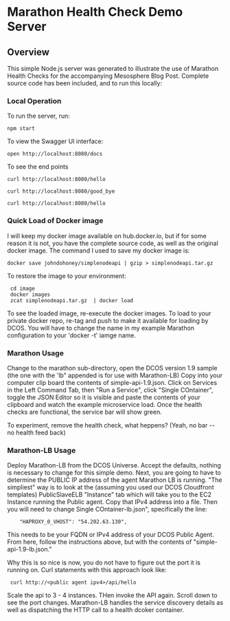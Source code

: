 # Marathon Health Check Demo Server

## Overview
This simple Node.js server was generated to illustrate the use of Marathon Health Checks for the accompanying Mesosphere Blog Post.  Complete source code has been included, and to run this locally:

### Local Operation
To run the server, run:

```
npm start
```

To view the Swagger UI interface:

```
open http://localhost:8080/docs
```

To see the end points
```
curl http://localhost:8080/hello

curl http://localhost:8080/good_bye

curl http://localhost:8080/hello
```
### Quick Load of Docker image

I will keep my docker image available on hub.docker.io, but if for some reason it is not, you have the complete source code, as well as the original docker image.  The command I used to save my docker image is:

```
docker save johndohoney/simplenodeapi | gzip > simplenodeapi.tar.gz
```
To restore the image to your environment:

```
 cd image
 docker images
 zcat simplenodeapi.tar.gz  | docker load
```

To see the loaded image, re-execute the docker images.  To load to your private docker repo, re-tag and push to make it available for loading by DCOS.  You will have to change the name in my example Marathon configuration to your 'docker -t' iamge name.

### Marathon Usage
Change to the marathon sub-directory, open the DCOS version 1.9 sample (the one with the 'lb" appended is for use with Marathon-LB)  Copy into your computer clip board the contents of  simple-api-1.9.json.  Click on Services in the Left Command Tab, then "Run a Service", click "Single COntainer", toggle the JSON Editor so it is visible and paste the contents of your clipboard and watch the example microservice load.  Once the health checks are functional, the service bar will show green.

To experiment, remove the health check, what heppens? (Yeah, no bar -- no health feed back)


### Marathon-LB Usage
Deploy Marathon-LB from the DCOS Universe.  Accept the defaults, nothing is necessary to change for this simple demo.  Next, you are going to have to determine the PUBLIC IP address of the agent Marathon LB is running.  "The simpliest" way is to look at the (assuming you used our DCOS Cloudfront templates) PublicSlaveELB "Instance" tab which will take you to the EC2 Instance running the Public agent.  Copy that IPv4 address into a file.  Then you will need to change Single COntainer-lb.json", specifically the line:

        "HAPROXY_0_VHOST": "54.202.63.130",

This needs to be your FQDN or IPv4 address of your DCOS Public Agent. From here, follow the instructions above, but with the contents of "simple-api-1.9-lb.json."

Why this is so nice is now, you do not have to figure out the port it is running on.  Curl statements with this approach look like:

```
 curl http://<public agent ipv4>/api/hello
``` 
Scale the api to 3 - 4 instances.  THen invoke the API again.  Scroll down to see the port changes.  Marathon-LB handles the service discovery details as well as dispatching the HTTP call to a health dcoker container.

